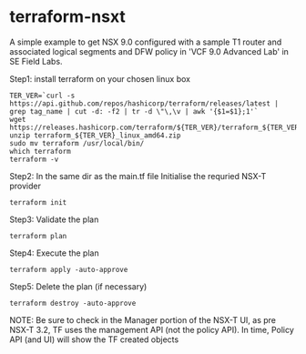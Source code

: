 # terraform-nsxt
A simple example to get NSX 9.0 configured with a sample T1 router and associated logical segments and DFW policy in 'VCF 9.0 Advanced Lab' in SE Field Labs.

Step1: 
install terraform on your chosen linux box

```
TER_VER=`curl -s https://api.github.com/repos/hashicorp/terraform/releases/latest | grep tag_name | cut -d: -f2 | tr -d \"\,\v | awk '{$1=$1};1'`
wget https://releases.hashicorp.com/terraform/${TER_VER}/terraform_${TER_VER}_linux_amd64.zip
unzip terraform_${TER_VER}_linux_amd64.zip
sudo mv terraform /usr/local/bin/
which terraform
terraform -v
```

Step2:
In the same dir as the main.tf file
Initialise the requried NSX-T provider
```
terraform init
```

Step3:
Validate the plan
```
terraform plan
```
  
Step4:
Execute the plan
```
terraform apply -auto-approve
```
  
Step5:
Delete the plan (if necessary)
```
terraform destroy -auto-approve
```
  
NOTE:
Be sure to check in the Manager portion of the NSX-T UI, as pre NSX-T 3.2, TF uses the management API (not the policy API).
In time, Policy API (and UI) will show the TF created objects

